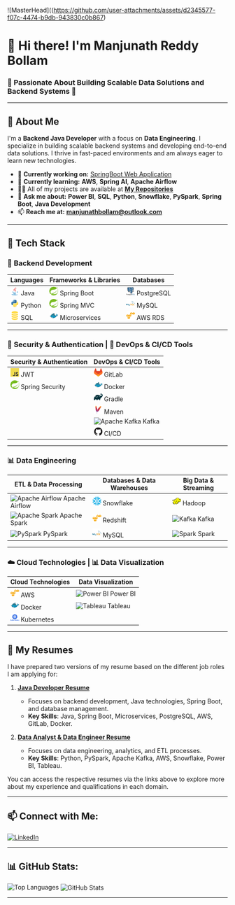 ![MasterHead]((https://github.com/user-attachments/assets/d2345577-f07c-4474-b9db-943830c0b867)

# 👋 Hi there! I'm Manjunath Reddy Bollam
### 🌟 Passionate About Building Scalable Data Solutions and Backend Systems 🌟

---

## 📣 About Me
I'm a **Backend Java Developer** with a focus on **Data Engineering**. I specialize in building scalable backend systems and developing end-to-end data solutions. I thrive in fast-paced environments and am always eager to learn new technologies.

- 🔭 **Currently working on:** [SpringBoot Web Application](https://github.com/manjunath528/springboot-application)
- 🌱 **Currently learning:** **AWS**, **Spring AI**, **Apache Airflow**
- 👨‍💻 All of my projects are available at [**My Repositories**](https://github.com/manjunath528?tab=repositories)
- 💬 **Ask me about:** **Power BI**, **SQL**, **Python**, **Snowflake**, **PySpark**, **Spring Boot**, **Java Development**
- 📫 **Reach me at:** **manjunathbollam@outlook.com**

---

## 🌱 Tech Stack

### 🚀 **Backend Development**

| **Languages** | **Frameworks & Libraries** | **Databases** |
|---------------|----------------------------|---------------|
| <img src="https://raw.githubusercontent.com/devicons/devicon/master/icons/java/java-original.svg" alt="Java" width="20" height="20"/> Java | <img src="https://raw.githubusercontent.com/devicons/devicon/master/icons/spring/spring-original.svg" alt="Spring Boot" width="20" height="20"/> Spring Boot | <img src="https://raw.githubusercontent.com/devicons/devicon/master/icons/postgresql/postgresql-original-wordmark.svg" alt="PostgreSQL" width="20" height="20"/> PostgreSQL |
| <img src="https://raw.githubusercontent.com/devicons/devicon/master/icons/python/python-original.svg" alt="Python" width="20" height="20"/> Python | <img src="https://raw.githubusercontent.com/devicons/devicon/master/icons/spring/spring-original.svg" alt="Spring MVC" width="20" height="20"/> Spring MVC | <img src="https://raw.githubusercontent.com/devicons/devicon/master/icons/mysql/mysql-original-wordmark.svg" alt="MySQL" width="20" height="20"/> MySQL |
| <img src="https://raw.githubusercontent.com/devicons/devicon/master/icons/sql/sql-original.svg" alt="SQL" width="20" height="20"/> SQL | <img src="https://raw.githubusercontent.com/devicons/devicon/master/icons/docker/docker-original.svg" alt="Microservices" width="20" height="20"/> Microservices | <img src="https://raw.githubusercontent.com/devicons/devicon/master/icons/amazonwebservices/amazonwebservices-original.svg" alt="AWS RDS" width="20" height="20"/> AWS RDS |

---

### 🔐 **Security & Authentication** | 🚀 **DevOps & CI/CD Tools**

| **Security & Authentication** | **DevOps & CI/CD Tools** |
|-------------------------------|---------------------------|
| <img src="https://raw.githubusercontent.com/devicons/devicon/master/icons/javascript/javascript-original.svg" alt="JWT" width="20" height="20"/> JWT | <img src="https://raw.githubusercontent.com/devicons/devicon/master/icons/gitlab/gitlab-original.svg" alt="GitLab" width="20" height="20"/> GitLab |
| <img src="https://raw.githubusercontent.com/devicons/devicon/master/icons/spring/spring-original.svg" alt="Spring Security" width="20" height="20"/> Spring Security | <img src="https://raw.githubusercontent.com/devicons/devicon/master/icons/docker/docker-original.svg" alt="Docker" width="20" height="20"/> Docker |
|                               | <img src="https://raw.githubusercontent.com/devicons/devicon/master/icons/gradle/gradle-original.svg" alt="Gradle" width="20" height="20"/> Gradle |
|                               | <img src="https://raw.githubusercontent.com/devicons/devicon/master/icons/maven/maven-original.svg" alt="Maven" width="20" height="20"/> Maven |
|                               | <img src="https://raw.githubusercontent.com/devicons/devicon/master/icons/kafka/kafka-original.svg" alt="Apache Kafka" width="20" height="20"/> Kafka |
|                               | <img src="https://raw.githubusercontent.com/devicons/devicon/master/icons/github/github-original.svg" alt="CI/CD" width="20" height="20"/> CI/CD |

---

### 📊 **Data Engineering**

| **ETL & Data Processing** | **Databases & Data Warehouses** | **Big Data & Streaming** |
|---------------------------|---------------------------------|--------------------------|
| <img src="https://raw.githubusercontent.com/devicons/devicon/master/icons/airflow/airflow-original.svg" alt="Apache Airflow" width="20" height="20"/> Apache Airflow | <img src="https://raw.githubusercontent.com/devicons/devicon/master/icons/snowflake/snowflake-original.svg" alt="Snowflake" width="20" height="20"/> Snowflake | <img src="https://raw.githubusercontent.com/devicons/devicon/master/icons/hadoop/hadoop-original.svg" alt="Hadoop" width="20" height="20"/> Hadoop |
| <img src="https://raw.githubusercontent.com/devicons/devicon/master/icons/spark/spark-original.svg" alt="Apache Spark" width="20" height="20"/> Apache Spark | <img src="https://raw.githubusercontent.com/devicons/devicon/master/icons/amazonwebservices/amazonwebservices-original.svg" alt="Redshift" width="20" height="20"/> Redshift | <img src="https://raw.githubusercontent.com/devicons/devicon/master/icons/kafka/kafka-original.svg" alt="Kafka" width="20" height="20"/> Kafka |
| <img src="https://raw.githubusercontent.com/devicons/devicon/master/icons/pyspark/pyspark-original.svg" alt="PySpark" width="20" height="20"/> PySpark | <img src="https://raw.githubusercontent.com/devicons/devicon/master/icons/mysql/mysql-original-wordmark.svg" alt="MySQL" width="20" height="20"/> MySQL | <img src="https://raw.githubusercontent.com/devicons/devicon/master/icons/spark/spark-original.svg" alt="Spark" width="20" height="20"/> Spark |

---

### ☁️ **Cloud Technologies** | 📊 **Data Visualization**

| **Cloud Technologies** | **Data Visualization** |
|------------------------|------------------------|
| <img src="https://raw.githubusercontent.com/devicons/devicon/master/icons/amazonwebservices/amazonwebservices-original.svg" alt="AWS" width="20" height="20"/> AWS | <img src="https://raw.githubusercontent.com/devicons/devicon/master/icons/powerbi/powerbi-original.svg" alt="Power BI" width="20" height="20"/> Power BI |
| <img src="https://raw.githubusercontent.com/devicons/devicon/master/icons/docker/docker-original.svg" alt="Docker" width="20" height="20"/> Docker | <img src="https://raw.githubusercontent.com/devicons/devicon/master/icons/tableau/tableau-original.svg" alt="Tableau" width="20" height="20"/> Tableau |
| <img src="https://raw.githubusercontent.com/devicons/devicon/master/icons/kubernetes/kubernetes-plain-wordmark.svg" alt="Kubernetes" width="20" height="20"/> Kubernetes |                        |

---

## 📄 My Resumes

I have prepared two versions of my resume based on the different job roles I am applying for:

1. **[Java Developer Resume](https://drive.google.com/file/d/1s0hKBV_x5cF3AZMPJ9QGIZWGSGPPawbq/view?usp=sharing)**  
   - Focuses on backend development, Java technologies, Spring Boot, and database management.
   - **Key Skills**: Java, Spring Boot, Microservices, PostgreSQL, AWS, GitLab, Docker.

2. **[Data Analyst & Data Engineer Resume](https://drive.google.com/file/d/1bkj3WDFTaUU2mmKVKoQeIwFrvdP12RfF/view?usp=sharing)**  
   - Focuses on data engineering, analytics, and ETL processes.
   - **Key Skills**: Python, PySpark, Apache Kafka, AWS, Snowflake, Power BI, Tableau.

You can access the respective resumes via the links above to explore more about my experience and qualifications in each domain.

---

## 📫 Connect with Me:
<a href="https://www.linkedin.com/in/manjunath-reddy-bollam-29bb69240" target="blank"><img align="center" src="https://raw.githubusercontent.com/rahuldkjain/github-profile-readme-generator/master/src/images/icons/Social/linked-in-alt.svg" alt="LinkedIn" height="30" width="40" /></a>

---


## 📊 GitHub Stats:
<p><img align="left" src="https://github-readme-stats.vercel.app/api/top-langs?username=manjunath528&show_icons=true&locale=en&layout=compact" alt="Top Languages" /></p>

<p>&nbsp;<img align="center" src="https://github-readme-stats.vercel.app/api?username=manjunath528&show_icons=true&locale=en" alt="GitHub Stats" /></p>

---
